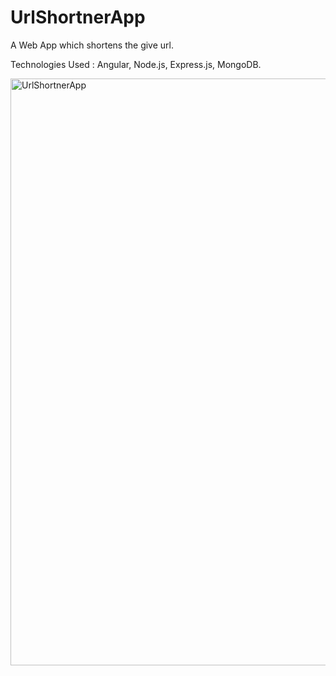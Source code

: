 # UrlShortnerApp
A Web App which shortens the give url.

Technologies Used : Angular, Node.js, Express.js, MongoDB.

<img width="939" alt="UrlShortnerApp" src="https://user-images.githubusercontent.com/41949196/129910431-5bd74c5b-992b-468d-8fad-e6a9d1473ebc.png">






